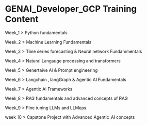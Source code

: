 # GENAI_Developer_GCP Training Content

Week_1 >  Python fundamentals

Week_2 > Machine Learning Fundamentals

Week_3 > Time series forecasting & Neural network Fundammentals

Week_4 > Natural Langauge processing and transformers

Week_5 > Genertaive AI & Prompt engineering

Week_6 > Langchain , langGraph & Agentic AI Fundamentals

Week_7 > Agentic AI Frameworks

Week_8 > RAG fundamentals and advanced concepts of RAG 

Week_9 > FIne tuning LLMs and LLMops

week_10 > Capstone Project with Advanced Agentic_AI concepts

